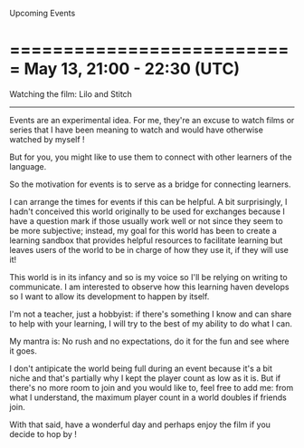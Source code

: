 Upcoming Events

===========================
May 13, 21:00 - 22:30 (UTC)
===========================

Watching the film: Lilo and Stitch

__________________________________

Events are an experimental idea. For me, they're an excuse to watch films or series that I have been meaning to watch and would have otherwise watched by myself ! 

But for you, you might like to use them to connect with other learners of the language.

So the motivation for events is to serve as a bridge for connecting learners.

I can arrange the times for events if this can be helpful. A bit surprisingly, I hadn't conceived this world originally to be used for exchanges because I have a question mark if those usually work well or not since they seem to be more subjective; instead, my goal for this world has been to create a learning sandbox that provides helpful resources to facilitate learning but leaves users of the world to be in charge of how they use it, if they will use it!

This world is in its infancy and so is my voice so I'll be relying on writing to communicate. I am interested to observe how this learning haven develops so I want to allow its development to happen by itself. 

I'm not a teacher, just a hobbyist: if there's something I know and can share to help with your learning, I will try to the best of my ability to do what I can. 

My mantra is: No rush and no expectations, do it for the fun and see where it goes.

I don't antipicate the world being full during an event because it's a bit niche and that's partially why I kept the player count as low as it is. But if there's no more room to join and you would like to, feel free to add me: from what I understand, the maximum player count in a world doubles if friends join.

With that said, have a wonderful day and perhaps enjoy the film if you decide to hop by !

